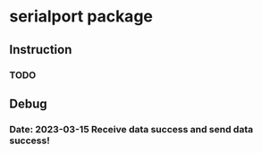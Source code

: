 # serialport package
## Instruction
### TODO

## Debug
### Date: 2023-03-15 Receive data success and send data success!
